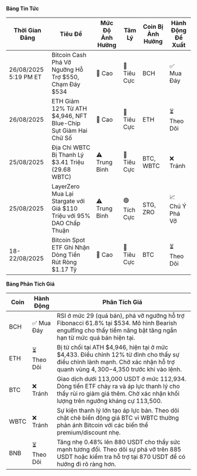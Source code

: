 **Bảng Tin Tức**

| Thời Gian Đăng | Tiêu Đề | Mức Độ Ảnh Hưởng | Tâm Lý | Coin Bị Ảnh Hưởng | Hành Động Đề Xuất |
|------------------|----------|---------|-----------|------------------|------------------|
| 26/08/2025 5:19 PM ET | Bitcoin Cash Phá Vỡ Ngưỡng Hỗ Trợ $550, Chạm Đáy $534 | 🚨 Cao | 🔴 Tiêu Cực | BCH | ✅ Mua Đáy |
| 26/08/2025 | ETH Giảm 12% Từ ATH $4,946, NFT Blue-Chip Sụt Giảm Hai Chữ Số | 🚨 Cao | 🔴 Tiêu Cực | ETH | ⏳ Theo Dõi |
| 25/08/2025 | Địa Chỉ WBTC Bị Thanh Lý $3.41 Triệu (29.68 WBTC) | ⚠️ Trung Bình | 🔴 Tiêu Cực | BTC, WBTC | ❌ Tránh |
| 25/08/2025 | LayerZero Mua Lại Stargate với Giá $110 Triệu với 95% DAO Chấp Thuận | ⚠️ Trung Bình | 🟢 Tích Cực | STG, ZRO | 📈 Chú Ý Phá Vỡ |
| 18-22/08/2025 | Bitcoin Spot ETF Ghi Nhận Dòng Tiền Rút Ròng $1.17 Tỷ | 🚨 Cao | 🔴 Tiêu Cực | BTC | ⏳ Theo Dõi |

**Bảng Phân Tích Giá**

| Coin | Hành Động | Phân Tích Giá |
|------|---------|---------------------|
| BCH | ✅ Mua Đáy | RSI ở mức 29 (quá bán), phá vỡ ngưỡng hỗ trợ Fibonacci 61.8% tại $534. Mô hình Bearish engulfing cho thấy tiềm năng bật tăng ngắn hạn từ mức quá bán hiện tại. |
| ETH | ⏳ Theo Dõi | Bị từ chối tại ATH $4,946, hiện tại ở mức $4,433. Điều chỉnh 12% từ đỉnh cho thấy sự điều chỉnh lành mạnh. Chờ xác nhận hỗ trợ quanh vùng $4,300-$4,350 trước khi vào lệnh. |
| BTC | ❌ Tránh | Giao dịch dưới 113,000 USDT ở mức 112,934. Dòng tiền ETF chảy ra và áp lực thanh lý cho thấy rủi ro giảm giá thêm. Chờ xác nhận khối lượng trên ngưỡng kháng cự 113,500. |
| WBTC | ❌ Tránh | Sự kiện thanh lý lớn tạo áp lực bán. Theo dõi chặt chẽ biến động giá BTC vì WBTC thường phản ánh Bitcoin với các biến thể premium/discount nhẹ. |
| BNB | ⏳ Theo Dõi | Tăng nhẹ 0.48% lên 880 USDT cho thấy sức mạnh tương đối. Theo dõi sự phá vỡ trên 885 USDT hoặc kiểm tra hỗ trợ tại 870 USDT để có hướng đi rõ ràng hơn. |